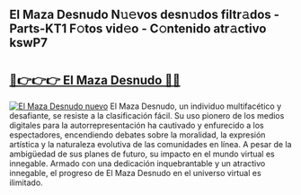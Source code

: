 ## El Maza Desnudo N𝚞𝚎vos desn𝚞dos filtr𝚊dos - Parts-KT1 F𝚘tos vid𝚎o - C𝚘ntenido atr𝚊ctivo kswP7

# <h2><a href="http://mb5pz4.tromn.icu/?c=El+Maza+Desnudo">🔗👉👉👉 El Maza Desnudo 🔗🔗</a></h2>

[![El Maza Desnudo nuevo](https://i.imgur.com/pEAQMta.gif)](http://mb5pz4.tromn.icu/?c=El+Maza+Desnudo)
El Maza Desnudo, un individuo multifacético y desafiante, se resiste a la clasificación fácil. Su uso pionero de los medios digitales para la autorrepresentación ha cautivado y enfurecido a los espectadores, encendiendo debates sobre la moralidad, la expresión artística y la naturaleza evolutiva de las comunidades en línea. A pesar de la ambigüedad de sus planes de futuro, su impacto en el mundo virtual es innegable. Armado con una dedicación inquebrantable y un atractivo innegable, el progreso de El Maza Desnudo en el universo virtual es ilimitado.
